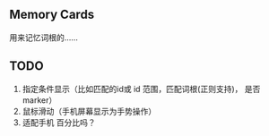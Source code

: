 ## Memory Cards
用来记忆词根的……

## TODO
1. 指定条件显示（比如匹配的id或 id 范围，匹配词根(正则支持)， 是否 marker）
2. 鼠标滑动（手机屏幕显示为手势操作）
3. 适配手机 百分比吗？

